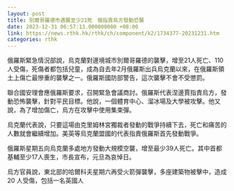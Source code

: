 ```yaml
---
layout: post
title: 別爾哥羅德市遇襲至少21死　俄指責烏方發動恐襲
date: 2023-12-31 06:57:13.000000000 +08:00
link: https://news.rthk.hk/rthk/ch/component/k2/1734377-20231231.htm
categories: rthk
---
```


俄羅斯緊急情況部說，烏克蘭對邊境城市別爾哥羅德的襲擊，增至21人死亡、110人受傷，死傷者都包括兒童，成為自去年2月俄羅斯出兵烏克蘭以來，在俄羅斯領土上傷亡最慘重的襲擊之一。俄羅斯國防部警告，這次襲擊不會不受懲罰。

聯合國安理會應俄羅斯要求，召開緊急會議商討。俄羅斯代表涅邊賈指責烏方，發動恐怖襲擊，針對平民目標。他說，一個體育中心、溜冰場及大學被攻擊。他又說，為了增加傷亡，烏方在攻擊中使用集束彈。

烏克蘭代表說，只要這場由克里姆林宮獨裁者發動的戰爭持續下去，死亡和痛苦的人數就會繼續增加。美英等烏克蘭盟國的代表指責俄羅斯首先發動戰爭。

俄羅斯星期五向烏克蘭多處地方發動大規模空襲，增至最少39人死亡。其中首都基輔至少17人喪生，市長宣布，元旦為哀悼日。

烏方官員說，東北部的哈爾科夫星期六再受火箭彈襲擊，多座建築物被擊中，造成 20 人受傷，包括一名英國人
